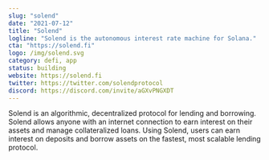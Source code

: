 ```yaml
---
slug: "solend"
date: "2021-07-12"
title: "Solend"
logline: "Solend is the autonomous interest rate machine for Solana."
cta: "https://solend.fi"
logo: /img/solend.svg
category: defi, app
status: building
website: https://solend.fi
twitter: https://twitter.com/solendprotocol
discord: https://discord.com/invite/aGXvPNGXDT
---
```


Solend is an algorithmic, decentralized protocol for lending and borrowing. Solend allows anyone with an internet connection to earn interest on their assets and manage collateralized loans. Using Solend, users can earn interest on deposits and borrow assets on the fastest, most scalable lending protocol.
